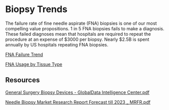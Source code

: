 # Biopsy Trends

The failure rate of fine needle aspirate (FNA) biopsies is one of our most compelling value propositions. 1 in 5 FNA biopsies fails to make a diagnosis. These failed diagnoses mean that hospitals are required to repeat the procedure at an expense of $3000 per biopsy. Nearly $2.5B is spent annually by US hospitals repeating FNA biopsies.

[FNA Failure Trend](Biopsy%20Trends%201fd2f81a54824727a00bc4a434210844/FNA%20Failure%20Trend%20dfcb1263900d41edacf2643ce68e8536.csv)

[FNA Usage by Tissue Type](Biopsy%20Trends%201fd2f81a54824727a00bc4a434210844/FNA%20Usage%20by%20Tissue%20Type%201af0b9ca82f94dfcb2972bf660b75cce.csv)

## Resources
<!-- https://www.zotero.org/groups/2357860/pathware_literature/items/collectionKey/FN5UI6VZ -->

[General Surgery Biopsy Devices - GlobalData Intelligence Center.pdf](Biopsy%20Trends%201fd2f81a54824727a00bc4a434210844/-_GlobalData_Intelligence_Center_-_General_Surgery_Biopsy_Devices.pdf)

[Needle Biopsy Market Research Report Forecast till 2023 _ MRFR.pdf](Biopsy%20Trends%201fd2f81a54824727a00bc4a434210844/Needle_Biopsy_Market_Research_Report_Forecast_till_2023___MRFR.pdf)